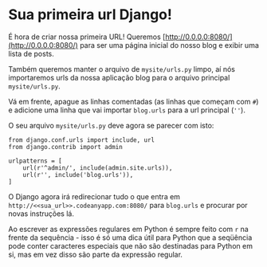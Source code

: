 # Sua primeira url Django!

É hora de criar nossa primeira URL! Queremos [http://0.0.0.0:8080/](http://0.0.0.0:8080/) para ser uma página inicial do nosso blog e exibir uma lista de posts.

Também queremos manter o arquivo de `mysite/urls.py` limpo, aí nós importaremos urls da nossa aplicação blog para o arquivo principal `mysite/urls.py`.

Vá em frente, apague as linhas comentadas (as linhas que começam com `#`) e adicione uma linha que vai importar `blog.urls` para a url principal (`''`).

O seu arquivo `mysite/urls.py` deve agora se parecer com isto:
```
from django.conf.urls import include, url
from django.contrib import admin

urlpatterns = [
    url(r'^admin/', include(admin.site.urls)),
    url(r'', include('blog.urls')),
]
```

O Django agora irá redirecionar tudo o que entra em `http://<<sua_url>>.codeanyapp.com:8080/` para `blog.urls` e procurar por novas instruções lá.

Ao escrever as expressões regulares em Python é sempre feito com `r` na frente da sequência - isso é só uma dica útil para Python que a seqüência pode conter caracteres especiais que não são destinadas para Python em si, mas em vez disso são parte da expressão regular.

